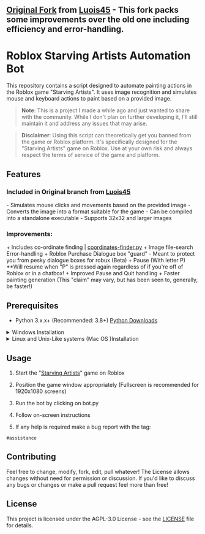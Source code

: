 ## [Original Fork](https://github.com/Luois45/roblox-starving-artists-bot) from [Luois45](https://github.com/Luois45) - This fork packs some improvements over the old one including efficiency and error-handling.

# Roblox Starving Artists Automation Bot

This repository contains a script designed to automate painting actions in the Roblox game "Starving Artists". It uses image recognition and simulates mouse and keyboard actions to paint based on a provided image.

> **Note**: This is a project I made a while ago and just wanted to share with the community. While I don't plan on further developing it, I'll still maintain it and address any issues that may arise.

> **Disclaimer**: Using this script can theoretically get you banned from the game or Roblox platform. It's specifically designed for the "Starving Artists" game on Roblox. Use at your own risk and always respect the terms of service of the game and platform.

## Features
### Included in Original branch from [Luois45](https://github.com/Luois45)
\-   Simulates mouse clicks and movements based on the provided image
\-   Converts the image into a format suitable for the game
\-   Can be compiled into a standalone executable
\-   Supports 32x32 and larger images
### Improvements:
\+   Includes co-ordinate finding | [coordinates-finder.py](https://github.com/Endlosschleifenet/roblox-starving-artists-bot/blob/main/coordinates-finder.py)
\+   Image file-search Error-handling
\+   Roblox Purchase Dialogue box "guard" - Meant to protect you from pesky dialogue boxes for robux (Beta)
\+   Pause (With letter P) **Will resume when "P" is pressed again regardless of if you're off of Roblox or in a chatbox!
\+   Improved Pause and Quit handling
\+   Faster painting generation (This "claim" may vary, but has been seen to, generally, be faster!)

## Prerequisites

-   Python 3.x.x+ (Recommended: 3.8+) [Python Downloads](https://www.python.org/downloads/)

<details>
  <summary>Windows Installation</summary>
  
1: Download Repository:
```batch
Scroll to the top of the page
Locate the desired "Package" (avaliable under Packages)
Download, Unzip and use accordingly!
```
</details>

<details>
  <summary>Linux and Unix-Like systems (Mac OS )Installation </summary>

<details>
  <summary>Simple Installation (Recommended)</summary>
  See *"Windows Installation"* for details!
</details>

<details>
  <summary>Using Terminal/Shell window (Advanced)</summary>
Note: This requires your system to have git installed. Verify you have it installed by opening a shall/terminal and typing the following:
```batch
git --version
```
  
1. Clone the repository:

```batch
git clone https://github.com/Luois45/roblox-starving-artists-bot.git
```

2. Navigate to the project directory:

```batch
cd roblox-starving-artist-bot
```

3. Install the required packages:

```batch
pip install -r requirements.txt
```
</details>
</details>

## Usage

1. Start the "[Starving Artists](https://www.roblox.com/games/8916037983/starving-artists-DONATION-GAME)" game on Roblox
2. Position the game window appropriately (Fullscreen is recommended for 1920x1080 screens)

3. Run the bot by clicking on bot.py

4. Follow on-screen instructions

5. If any help is required make a bug report with the tag:
```batch
#assistance
```

## Contributing

Feel free to change, modify, fork, edit, pull whatever! The License allows changes without need for permission or discussion. If you'd like to discuss any bugs or changes or make a pull request feel more than free!

## License

This project is licensed under the AGPL-3.0 License - see the [LICENSE](LICENSE) file for details.
